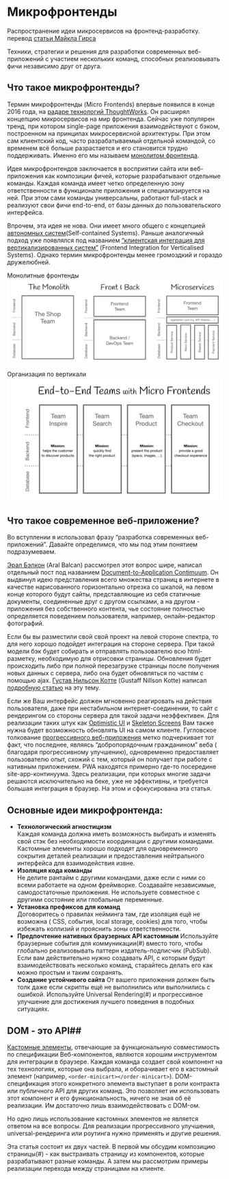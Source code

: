 # Микрофронтенды #
Распространение идеи микросервисов на фронтенд-разработку.
перевод [статьи Майкла Гирса](https://micro-frontends.org/)

Техники, стратегии и решения для разработки современных веб-приложений с участием нескольких команд, способных реализовывать фичи независимо друг от друга.

## Что такое микрофронтенды? ##
Термин микрофронтенды (Micro Frontends) впервые появился в конце 2016 года, на [радаре технологий ThoughtWorks](https://www.thoughtworks.com/radar/techniques/micro-frontends). Он расширял концепцию микросервисов на мир фронтенда. Сейчас уже популярен тренд, при котором single-page приложения взаимодействуют с бэком, построенном на принципах микросервисной архитектуры. При этом сам клиентский код, часто разрабатываемый отдельной командой, со временем всё больше разрастается и его становится трудно поддерживать. Именно его мы называем [монолитом фронтенда](https://www.youtube.com/watch?v=pU1gXA0rfwc&ab_channel=microXchg).

Идея микрофронтендов заключается в восприятии сайта или веб-приложения как композиции фичей, которые разрабатывают отдельные команды. Каждая команда имеет четко определенную зону ответственности в функционале приложения и специализируется на ней. При этом сами команды универсальны, работают full-stack и реализуют свои фичи end-to-end, от базы данных до пользовательского интерфейса.

Впрочем, эта идея не нова. Они имеет много общего с концепцией [автономных систем](https://scs-architecture.org/)(Self-contained Systems). Раньше аналогичный подход уже появлялся под названием [“клиентская интеграция для вертикализированных систем”](https://www.otto.de/jobs/technology/techblog/artikel/scaling-with-microservices-and-vertical-decomposition_2014-07-29.php) (Frontend Integration for Verticalised Systems). Однако термин микрофронтенды менее громоздкий и гораздо дружелюбней.

Монолитные фронтенды
![monolith-frontback-microservices](https://github.com/Pashua85/microfrontends/raw/master/images/monolith-frontback-microservices.png)

Организация по вертикали
![verticals-headline](https://github.com/Pashua85/microfrontends/raw/master/images/verticals-headline.png)

## Что такое современное веб-приложение? ##

Во вступлении я использовал фразу “разработка современных веб-приложений”. Давайте определимся, что мы под этим понятием подразумеваем.

[Эрал Бэлкон](https://ar.al/) (Aral Balcan) рассмотрел этот вопрос шире, написал отдельный пост под названием [Document-to-Application Contimuum](https://ar.al/notes/the-documents-to-applications-continuum/). Он выдвинул идею представления всего множества страниц в интернете в качестве нарисованного горизонтально отрезка со шкалой, на левом конце которого будут сайты, представляющие из себя статичные документы, соединенные друг с другом ссылками, а на другом - приложения без собственного контента, чье состояние полностью определяется поведением пользователя, например, онлайн-редактор фотографий.

Если бы вы разместили свой свой проект на левой стороне спектра, то для него хорошо подойдет интеграция  на стороне сервера. При такой модели бэк будет собирать и отправлять пользователю всю html-разметку, необходимую для отрисовки страницы. Обновления будет происходить либо при полной перезагрузке страницы после получения новых данных с сервера, либо она будет обновляться по частям с помощью ajax. [Густав Нильсон Котте](https://twitter.com/gustaf_nk/) (Gustaff Nillson Kotte) написал [подробную статью](https://gustafnk.github.io/microservice-websites/) на эту тему.

Если же Ваш интерфейс должен мгновенно реагировать на действия пользователя, даже при нестабильном интернет-соединении, то сайт с рендерингом со стороны сервера для такой задачи неэффективен.
Для реализации таких штук как [Optimistic UI](https://www.smashingmagazine.com/2016/11/true-lies-of-optimistic-user-interfaces/) и [Skeleton Screens](https://www.lukew.com/ff/entry.asp?1797) Вам также нужна будет возможность обновлять UI на самом клиенте. Гугловское толкование [прогрессивного веб-приложения](https://web.dev/progressive-web-apps/) метко подчеркивает тот факт, что последнее, являясь “добропорядочным гражданином” веба ( благодаря прогрессивному улучшению), одновременно предоставляет пользователю опыт, схожий с тем, который он получает при работе с нативным приложением. PWA находятся примерно где-то посередине site-app-континуума. Здесь реализации, при которых многие задачи решаются исключительно на беке, уже не эффективны, и требуется большая интеграция в браузер. На этом и сфокусирована эта статья.

## Основные идеи микрофронтенда: ##
+ **Технологический агностицизм**  
Каждая команда должна иметь возможность выбирать и изменять свой стэк без необходимости координации с другими командами. Кастомные элементы хорошо подходят для одновременного сокрытия деталей реализации и предоставления нейтрального интерфейса для взаимодействия извне.
+ **Изоляция кода команды**  
Не делите рантайм с другими командами, даже если с ними со всеми работаете на одном фреймворке. Создавайте независимые, самодостаточные приложения. Не используете совместное с другими состояние или глобальные переменные.
+ **Установка префиксов для команд**  
Договоритесь о правилах нейминга там, где изоляция ещё не возможна ( CSS, события, local storage, cookies) для того, чтобы избежать коллизий и прояснить зоны ответственности.
+ **Предпочтение нативных браузерных API кастомным**
Используйте браузерные события для коммуникации(#) вместо того, чтобы глобально реализовывать паттерн издатель-подписчик  (PubSub). Если вам действительно нужно создавать API, с которым будут взаимодействовать несколько команд, старайтесь делать его как можно простым и таким сохранять.
+ **Создание устойчивого сайта**
От вашего приложения должен быть  толк даже если скрипты ещё не выполнились или выполнились с ошибкой. Используйте Universal Rendering(#) и прогрессивное улучшение для достижения лучшего поведения в подобных ситуациях.

## DOM - это API##
[Кастомные элементы](https://developers.google.com/web/fundamentals/web-components/customelements), отвечающие за функциональную совместимость по спецификации Веб-компонентов, являются хорошим инструментом для интеграции в браузере. Каждая команда создает свой компонент на тех технологиях, которые она выбрала, и оборачивает его в кастомный элемент (например, `<order-minicart></order-minicart>`). DOM-спецификация этого конкретного элемента выступает в роли контракта или публичного API для других команд. Это позволяет им использовать этот компонент и его функциональность, ничего не зная об её реализации. Им достаточно лишь  взаимодействовать с DOM-ом.

Но одно лишь использование кастомных элементов не является ответом на все вопросы. Для реализации прогрессивного улучшения, universal-рендеринга или роутинга нужно применять и другие решения.

Эта статья состоит их двух частей. В первой мы обсудим композицию страницы(#) - как выстраивать страницу из компонентов, которые разрабатывают разные команды. А затем мы рассмотрим примеры реализации перехода между страницами на клиенте.



